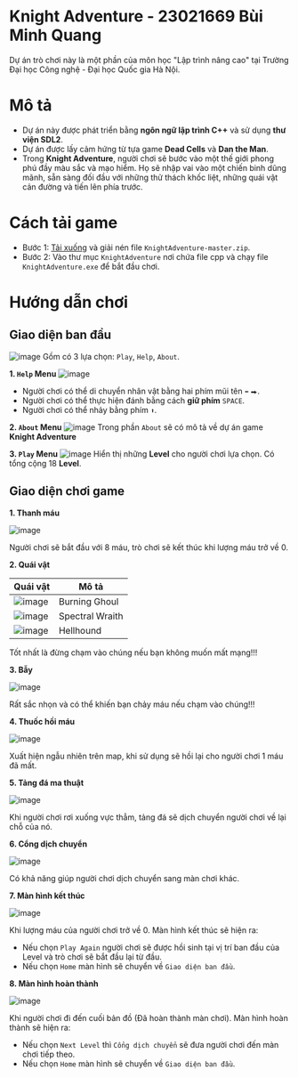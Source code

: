# Knight Adventure - 23021669 Bùi Minh Quang
Dự án trò chơi này là một phần của môn học "Lập trình nâng cao" tại Trường Đại học Công nghệ - Đại học Quốc gia Hà Nội.

# Mô tả
- Dự án này được phát triển bằng __ngôn ngữ lập trình C++__ và sử dụng __thư viện SDL2__.
- Dự án được lấy cảm hứng từ tựa game __Dead Cells__ và __Dan the Man__.
- Trong __Knight Adventure__, người chơi sẽ bước vào một thế giới phong phú đầy màu sắc và mạo hiểm. Họ sẽ nhập vai vào một chiến binh dũng mãnh, sẵn sàng đối đầu với những thử thách khốc liệt, những quái vật cản đường và tiến lên phía trước.

# Cách tải game
- Bước 1: [Tải xuống](https://github.com/mquang09/KnightAdventure/archive/refs/heads/master.zip) và giải nén file `KnightAdventure-master.zip`.
- Bước 2: Vào thư mục `KnightAdventure` nơi chứa file cpp và chạy file `KnightAdventure.exe` để bắt đầu chơi.

# Hướng dẫn chơi
## Giao diện ban đầu
![image](https://github.com/mquang09/KnightAdventure/assets/101109835/0437b470-a206-4f70-95bf-225cd683a8a9)
Gồm có 3 lựa chọn: `Play`, `Help`, `About`.

__1. `Help` Menu__
![image](https://github.com/mquang09/KnightAdventure/assets/101109835/4941e89b-1c06-4085-b38d-c7683eab4ff3)
- Người chơi có thể di chuyển nhân vật bằng hai phím mũi tên `⬅` `⮕`.
- Người chơi có thể thực hiện đánh bằng cách __giữ phím__ `SPACE`.
- Người chơi có thể nhảy bằng phím `⬆`.

__2. `About` Menu__
![image](https://github.com/mquang09/KnightAdventure/assets/101109835/e253d8ef-b13a-4072-9c5b-cca6c08ac1b7)
Trong phần `About` sẽ có mô tả về dự án game __Knight Adventure__

__3. `Play` Menu__
![image](https://github.com/mquang09/KnightAdventure/assets/101109835/9c7dcf60-df58-4d74-ae5f-1d9a7dbcddc4)
Hiển thị những __Level__ cho người chơi lựa chọn. Có tổng cộng 18 __Level__.

## Giao diện chơi game
__1. Thanh máu__

![image](https://github.com/mquang09/KnightAdventure/assets/101109835/8bd4b9b7-89a7-4e42-93cb-124d4b044f45)

Người chơi sẽ bắt đầu với 8 máu, trò chơi sẽ kết thúc khi lượng máu trở về 0.


__2. Quái vật__

| Quái vật | Mô tả |
| -------- | ----- |
| ![image](https://github.com/mquang09/KnightAdventure/assets/101109835/de0f6ea0-1c35-4cdd-a8fb-f0049a109932) | Burning Ghoul |
| ![image](https://github.com/mquang09/KnightAdventure/assets/101109835/6fac1989-a79f-4507-86e4-30ca424e56a8) | Spectral Wraith |
| ![image](https://github.com/mquang09/KnightAdventure/assets/101109835/593448a9-7d6a-4a26-891b-e35284d9ed7a) | Hellhound |

Tốt nhất là đừng chạm vào chúng nếu bạn không muốn mất mạng!!!

__3. Bẫy__

![image](https://github.com/mquang09/KnightAdventure/assets/101109835/7bd4e848-da85-4c30-a64d-fdf7901ab59d)

Rất sắc nhọn và có thể khiến bạn chảy máu nếu chạm vào chúng!!!

__4. Thuốc hồi máu__

![image](https://github.com/mquang09/KnightAdventure/assets/101109835/341d4549-02a6-451e-8cb9-75d35a78ee17)

Xuất hiện ngẫu nhiên trên map, khi sử dụng sẽ hồi lại cho người chơi 1 máu đã mất.

__5. Tảng đá ma thuật__

![image](https://github.com/mquang09/KnightAdventure/assets/101109835/101e54b9-9924-4876-bb34-b08aef4b9c27)

Khi người chơi rơi xuống vực thẳm, tảng đá sẽ dịch chuyển người chơi về lại chỗ của nó.

__6. Cổng dịch chuyển__

![image](https://github.com/mquang09/KnightAdventure/assets/101109835/a97989bf-d762-441b-8d51-8ee062a1cea4)

Có khả năng giúp người chơi dịch chuyển sang màn chơi khác.

__7. Màn hình kết thúc__

![image](https://github.com/mquang09/KnightAdventure/assets/101109835/4c3d227f-7353-440a-9e4b-db2318c6cf0f)

Khi lượng máu của người chơi trở về 0. Màn hình kết thúc sẽ hiện ra:
- Nếu chọn `Play Again` người chơi sẽ được hồi sinh tại vị trí ban đầu của Level và trò chơi sẽ bắt đầu lại từ đầu.
- Nếu chọn `Home` màn hình sẽ chuyển về `Giao diện ban đầu`.

__8. Màn hình hoàn thành__

![image](https://github.com/mquang09/KnightAdventure/assets/101109835/cc782ce6-b2ff-49f3-b3df-5872a26a4624)

Khi người chơi đi đến cuối bản đồ (Đã hoàn thành màn chơi). Màn hình hoàn thành sẽ hiện ra:
- Nếu chọn `Next Level` thì `Cổng dịch chuyển` sẽ đưa người chơi đến màn chơi tiếp theo.
- Nếu chọn `Home` màn hình sẽ chuyển về `Giao diện ban đầu`.






